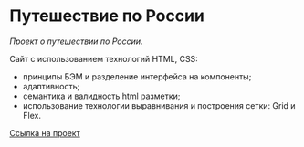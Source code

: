 # Путешествие по России

*Проект о путешествии по России.*

Cайт с использованием технологий HTML, CSS:
* принципы БЭМ и разделение интерфейса на компоненты;
* адаптивность;
* семантика и валидность html разметки;
* использование технологии выравнивания и построения сетки: Grid и Flex.
 



 [Ссылка на проект](https://sveta-apriamashvili.github.io/russian-travel/)

